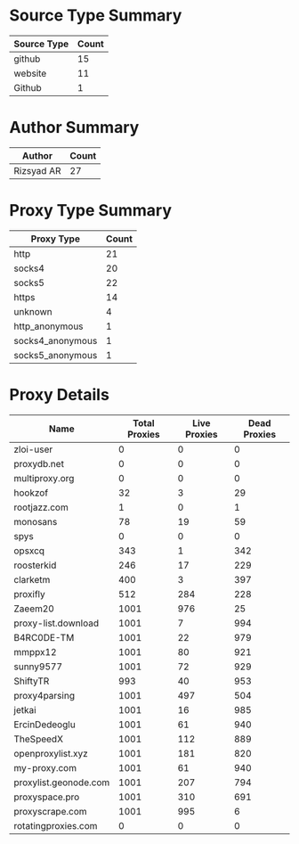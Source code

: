 # Source Type Summary

| Source Type | Count |
|-------------|-------|
| github | 15 |
| website | 11 |
| Github | 1 |


# Author Summary

| Author | Count |
|--------|-------|
| Rizsyad AR | 27 |


# Proxy Type Summary

| Proxy Type | Count |
|------------|-------|
| http | 21 |
| socks4 | 20 |
| socks5 | 22 |
| https | 14 |
| unknown | 4 |
| http_anonymous | 1 |
| socks4_anonymous | 1 |
| socks5_anonymous | 1 |


# Proxy Details

| Name | Total Proxies | Live Proxies | Dead Proxies |
|------|---------------|--------------|---------------|
| zloi-user | 0 | 0 | 0 |
| proxydb.net | 0 | 0 | 0 |
| multiproxy.org | 0 | 0 | 0 |
| hookzof | 32 | 3 | 29 |
| rootjazz.com | 1 | 0 | 1 |
| monosans | 78 | 19 | 59 |
| spys | 0 | 0 | 0 |
| opsxcq | 343 | 1 | 342 |
| roosterkid | 246 | 17 | 229 |
| clarketm | 400 | 3 | 397 |
| proxifly | 512 | 284 | 228 |
| Zaeem20 | 1001 | 976 | 25 |
| proxy-list.download | 1001 | 7 | 994 |
| B4RC0DE-TM | 1001 | 22 | 979 |
| mmppx12 | 1001 | 80 | 921 |
| sunny9577 | 1001 | 72 | 929 |
| ShiftyTR | 993 | 40 | 953 |
| proxy4parsing | 1001 | 497 | 504 |
| jetkai | 1001 | 16 | 985 |
| ErcinDedeoglu | 1001 | 61 | 940 |
| TheSpeedX | 1001 | 112 | 889 |
| openproxylist.xyz | 1001 | 181 | 820 |
| my-proxy.com | 1001 | 61 | 940 |
| proxylist.geonode.com | 1001 | 207 | 794 |
| proxyspace.pro | 1001 | 310 | 691 |
| proxyscrape.com | 1001 | 995 | 6 |
| rotatingproxies.com | 0 | 0 | 0 |
